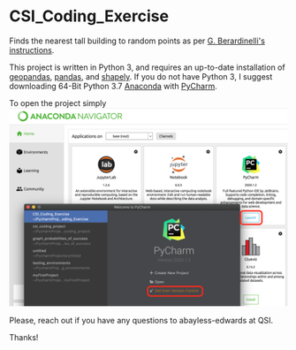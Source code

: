 # CSI_Coding_Exercise
Finds the nearest tall building to random points as per [G. Berardinelli's instructions](https://gist.github.com/gberardinelli/8567cdbcad220e46b2f8fc4e33a203a0). 

This project is written in Python 3, and requires an up-to-date installation of [geopandas](https://geopandas.org/install.html), [pandas](https://pandas.pydata.org/pandas-docs/stable/getting_started/install.html), and [shapely](https://pypi.org/project/Shapely/). If you do not have Python 3, I suggest downloading 64-Bit Python 3.7 [Anaconda](https://www.anaconda.com/products/individual) with [PyCharm](https://www.jetbrains.com/pycharm/download/#section=windows). 

To open the project simply ![open_pycharm](/open_pycharm.png?raw=true "Optional Title")

Please, reach out if you have any questions to abayless-edwards at QSI. 

Thanks!
